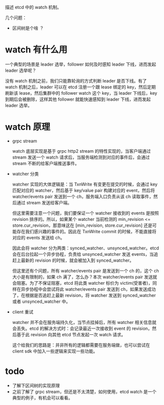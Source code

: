 描述 etcd 中的 watch 机制。

几个问题：
- 区间树是个啥 ？

# watch 有什么用

一个典型的场景是 leader 选举，follower 如何及时感知 leader  下线，进而发起 leader 选举呢？<br>

没有 watch 机制之前，我们只能靠轮询的方式判断 leader 是否下线。有了 watch 机制之后，leader 可以在 etcd 注册一个跟 lease 绑定的 key，然后定期刷新该 lease，然后集群中的 follower watch 这个 key，当 leader 下线后，key 到期后会被删除，这样其他 follower 就能快速感知到 leader 下线，进而发起 leader 选举。

# watch 原理

- grpc stream

    watch 底层实现是基于 grpc http2 stream 的特性实现的，当客户端通过 stream 发送一个 watch 请求后，当服务端检测到对应的事件后，会通过 stream 不断的给客户端推送事件。

- watcher 分类

    watcher 实现的大体逻辑是：当 TxnWrite 有变更在提交的时候，会通过 key 匹配对应的 watcher，然后基于 key/value pair 构建对应的 event，然后将 watcher/events pair 发送到一个 ch，服务端入口负责从该 ch 读取事件，然后通过 stream 发送给客户端。<br>

    但这里需要注意一个问题，我们要保证一个 watcher 接收到的 events 是按照 revision 排序的。所以，如果某个 watcher 当前检测的 min_revision <= store.cur_revision，那意味这在 [min_revision, store.cur_revision] 还是可能存在我们感兴趣的事件的。因此在 TxnWrite commit 的时候，不能直接将对应的 events 发送给 ch。<br>

    因此会将 watcher 分为两类：synced_watcher、unsynced_watcher。etcd 会在后台拉起一个异步协程，负责给 unsynced_watcher 发送 events，当追赶上最新的 revision 的时候，就会被加入到 synced_watcher。<br>

    但这里还有个问题，所有 watcher/events pair 是发送到一个 ch 的，这个 ch 大小是有限制的，如果 ch 满了，怎么办？本次 watcher/events pair 发送就会阻塞。为了不保证阻塞，etcd 将此类 watcher 标价为 victim(受害者)，同样在异步协程中会尝试将此 watcher/events pair 发送到 ch，如果发送成功了，在根据是否追赶上最新 revision，将 watcher 发送到 synced_watcher 或者 unsynced_watcher 中。

- client 重试
  
    watcher 并不会在服务端持久化，当节点挂掉后，所有 watcher 相关信息就会丢失。etcd 的解决方式时：会记录最近一次接收到 event 的 revision，然后基于此 revision 向其他 etcd 节点发起一次 watch 请求。<br>

    这个给我们的思路是：并非所有的逻辑都需要在服务端做，也可以尝试在 client sdk 中加入一些逻辑来实现一些功能。

# todo

- 了解下区间树的实现原理
- 之前了解了 grpc stream，但还是不太清楚，如何使用，etcd watch 是一个典型的例子，有机会可以看看。